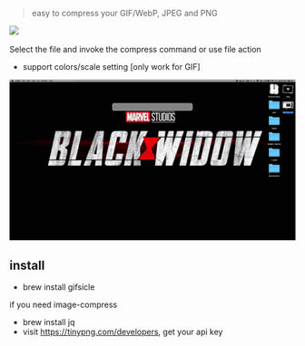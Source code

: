 > easy to compress your GIF/WebP, JPEG and PNG


[![](https://img.shields.io/badge/version-v1.1-green)](./Compress%20GIF.alfredworkflow)

Select the file and invoke the compress command or use file action

- support colors/scale setting [only work for GIF]

![](./screenshot.gif)

## install

- brew install gifsicle

if you need image-compress

- brew install jq
- visit https://tinypng.com/developers, get your api key

